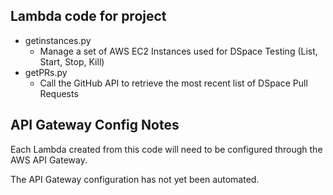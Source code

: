 ## Lambda code for project

- getinstances.py
  - Manage a set of AWS EC2 Instances used for DSpace Testing (List, Start, Stop, Kill)
- getPRs.py
  - Call the GitHub API to retrieve the most recent list of DSpace Pull Requests 

## API Gateway Config Notes

Each Lambda created from this code will need to be configured through the AWS API Gateway.

The API Gateway configuration has not yet been automated.

